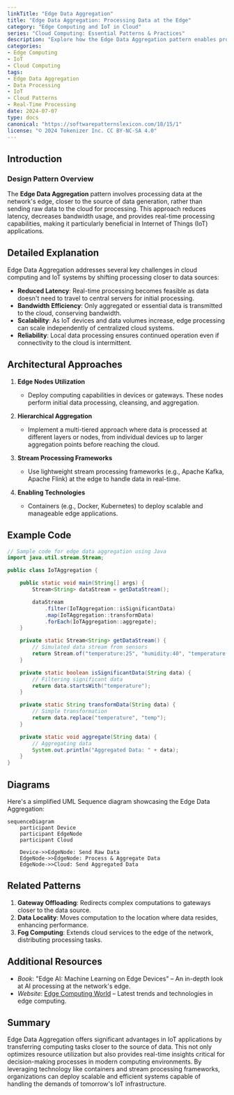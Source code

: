 ```yaml
---
linkTitle: "Edge Data Aggregation"
title: "Edge Data Aggregation: Processing Data at the Edge"
category: "Edge Computing and IoT in Cloud"
series: "Cloud Computing: Essential Patterns & Practices"
description: "Explore how the Edge Data Aggregation pattern enables processing data at the edge of networks before transmission to the cloud, improving efficiency and response times in IoT systems."
categories:
- Edge Computing
- IoT
- Cloud Computing
tags:
- Edge Data Aggregation
- Data Processing
- IoT
- Cloud Patterns
- Real-Time Processing
date: 2024-07-07
type: docs
canonical: "https://softwarepatternslexicon.com/18/15/1"
license: "© 2024 Tokenizer Inc. CC BY-NC-SA 4.0"
---
```


## Introduction

### Design Pattern Overview

The **Edge Data Aggregation** pattern involves processing data at the network's edge, closer to the source of data generation, rather than sending raw data to the cloud for processing. This approach reduces latency, decreases bandwidth usage, and provides real-time processing capabilities, making it particularly beneficial in Internet of Things (IoT) applications.

## Detailed Explanation

Edge Data Aggregation addresses several key challenges in cloud computing and IoT systems by shifting processing closer to data sources:

- **Reduced Latency**: Real-time processing becomes feasible as data doesn't need to travel to central servers for initial processing.
- **Bandwidth Efficiency**: Only aggregated or essential data is transmitted to the cloud, conserving bandwidth.
- **Scalability**: As IoT devices and data volumes increase, edge processing can scale independently of centralized cloud systems.
- **Reliability**: Local data processing ensures continued operation even if connectivity to the cloud is intermittent.

## Architectural Approaches

1. **Edge Nodes Utilization**
   - Deploy computing capabilities in devices or gateways. These nodes perform initial data processing, cleansing, and aggregation.
   
2. **Hierarchical Aggregation**
   - Implement a multi-tiered approach where data is processed at different layers or nodes, from individual devices up to larger aggregation points before reaching the cloud.

3. **Stream Processing Frameworks**
   - Use lightweight stream processing frameworks (e.g., Apache Kafka, Apache Flink) at the edge to handle data in real-time.

4. **Enabling Technologies**
   - Containers (e.g., Docker, Kubernetes) to deploy scalable and manageable edge applications.

## Example Code

```java
// Sample code for edge data aggregation using Java
import java.util.stream.Stream;

public class IoTAggregation {

    public static void main(String[] args) {
        Stream<String> dataStream = getDataStream();

        dataStream
            .filter(IoTAggregation::isSignificantData)
            .map(IoTAggregation::transformData)
            .forEach(IoTAggregation::aggregate);
    }

    private static Stream<String> getDataStream() {
        // Simulated data stream from sensors
        return Stream.of("temperature:25", "humidity:40", "temperature:30");
    }

    private static boolean isSignificantData(String data) {
        // Filtering significant data
        return data.startsWith("temperature");
    }

    private static String transformData(String data) {
        // Simple transformation
        return data.replace("temperature", "temp");
    }

    private static void aggregate(String data) {
        // Aggregating data 
        System.out.println("Aggregated Data: " + data);
    }
}
```

## Diagrams

Here's a simplified UML Sequence diagram showcasing the Edge Data Aggregation:

```mermaid
sequenceDiagram
    participant Device
    participant EdgeNode
    participant Cloud

    Device->>EdgeNode: Send Raw Data
    EdgeNode->>EdgeNode: Process & Aggregate Data
    EdgeNode->>Cloud: Send Aggregated Data
```

## Related Patterns

1. **Gateway Offloading**: Redirects complex computations to gateways closer to the data source.
2. **Data Locality**: Moves computation to the location where data resides, enhancing performance.
3. **Fog Computing**: Extends cloud services to the edge of the network, distributing processing tasks.

## Additional Resources

- *Book*: "Edge AI: Machine Learning on Edge Devices" – An in-depth look at AI processing at the network's edge.
- *Website*: [Edge Computing World](https://www.edgecomputingworld.com) – Latest trends and technologies in edge computing.

## Summary

Edge Data Aggregation offers significant advantages in IoT applications by transferring computing tasks closer to the source of data. This not only optimizes resource utilization but also provides real-time insights critical for decision-making processes in modern computing environments. By leveraging technology like containers and stream processing frameworks, organizations can deploy scalable and efficient systems capable of handling the demands of tomorrow's IoT infrastructure.
